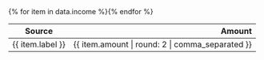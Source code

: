 <table>
<thead>
<tr>
<th>Source</th>
<th style="text-align:right">Amount</th>
</tr>
</thead>
<tbody>
{% for item in data.income %}<tr>
  <td>{{ item.label }}</td>
  <td style="text-align:right">{{ item.amount | round: 2 | comma_separated }}</td>
</tr>{% endfor %}
</tbody>
</table>